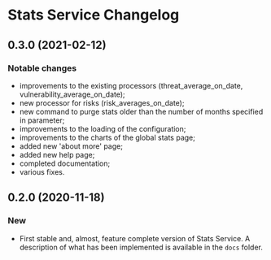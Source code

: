 Stats Service Changelog
=======================


## 0.3.0 (2021-02-12)

### Notable changes

- improvements to the existing processors (threat_average_on_date,
  vulnerability_average_on_date);
- new processor for risks (risk_averages_on_date);
- new command to purge stats older than the number of months specified in parameter;
- improvements to the loading of the configuration;
- improvements to the charts of the global stats page;
- added new 'about more' page;
- added new help page;
- completed documentation;
- various fixes.


## 0.2.0 (2020-11-18)

### New

- First stable and, almost, feature complete version of Stats Service.
  A description of what has been implemented is available in the `docs` folder.
